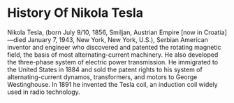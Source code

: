 # History Of Nikola Tesla

Nikola Tesla, (born July 9/10, 1856, Smiljan, Austrian Empire [now in Croatia]—died January 7, 1943, New York, New York, U.S.), Serbian American inventor and engineer who discovered and patented the rotating magnetic field, the basis of most alternating-current machinery. He also developed the three-phase system of electric power transmission. He immigrated to the United States in 1884 and sold the patent rights to his system of alternating-current dynamos, transformers, and motors to George Westinghouse. In 1891 he invented the Tesla coil, an induction coil widely used in radio technology.
